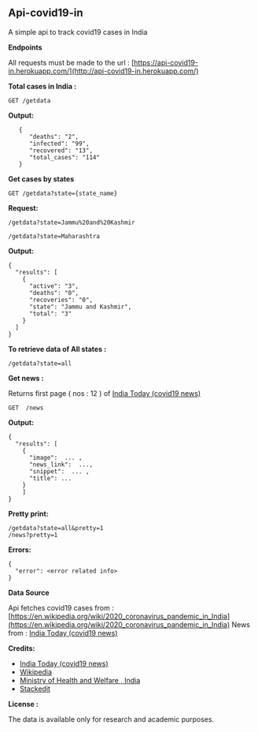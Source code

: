 ﻿

## **Api-covid19-in**

A simple api to track covid19 cases in India

**Endpoints**

All requests must be made to the url :
[https://api-covid19-in.herokuapp.com/](http://api-covid19-in.herokuapp.com/)

**Total cases in India :**

    GET /getdata

**Output:**

       {
	      "deaths": "2", 
	      "infected": "99", 
	      "recovered": "13", 
	      "total_cases": "114"
       }

**Get cases by states**
   

    GET /getdata?state={state_name}

**Request:**

    /getdata?state=Jammu%20and%20Kashmir

    /getdata?state=Maharashtra

**Output:**

    {
      "results": [
        {
          "active": "3", 
          "deaths": "0", 
          "recoveries": "0", 
          "state": "Jammu and Kashmir", 
          "total": "3"
        }
      ]
    }
   
**To retrieve data of All states :**

    /getdata?state=all

**Get news :**

Returns first page ( nos : 12 ) of [India Today (covid19 news)](https://www.indiatoday.in/coronavirus-covid-19-outbreak)

    GET  /news
**Output:**

    {
      "results": [
        {
          "image":  ... , 
          "news_link":  ..., 
          "snippet":  ... , 
          "title": ...
        }
        ]
    }

**Pretty print:**

    /getdata?state=all&pretty=1
    /news?pretty=1

**Errors:**

    {
      "error": <error related info>
    }

**Data Source**

Api fetches covid19 cases from :
[https://en.wikipedia.org/wiki/2020_coronavirus_pandemic_in_India](https://en.wikipedia.org/wiki/2020_coronavirus_pandemic_in_India)
News from : 
[India Today (covid19 news)](https://www.indiatoday.in/coronavirus-covid-19-outbreak)


**Credits:**

 - [India Today (covid19 news)](https://www.indiatoday.in/coronavirus-covid-19-outbreak)
 - [Wikipedia](https://en.wikipedia.org/wiki/2020_coronavirus_pandemic_in_India)
 - [Ministry of Health and Welfare , India](https://www.mohfw.gov.in/)
 - [Stackedit](https://stackedit.io/)

 **License :**

The data is available only for research and academic purposes. 


